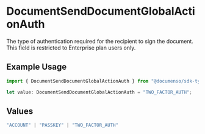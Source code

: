# DocumentSendDocumentGlobalActionAuth

The type of authentication required for the recipient to sign the document. This field is restricted to Enterprise plan users only.

## Example Usage

```typescript
import { DocumentSendDocumentGlobalActionAuth } from "@documenso/sdk-typescript/models/operations";

let value: DocumentSendDocumentGlobalActionAuth = "TWO_FACTOR_AUTH";
```

## Values

```typescript
"ACCOUNT" | "PASSKEY" | "TWO_FACTOR_AUTH"
```